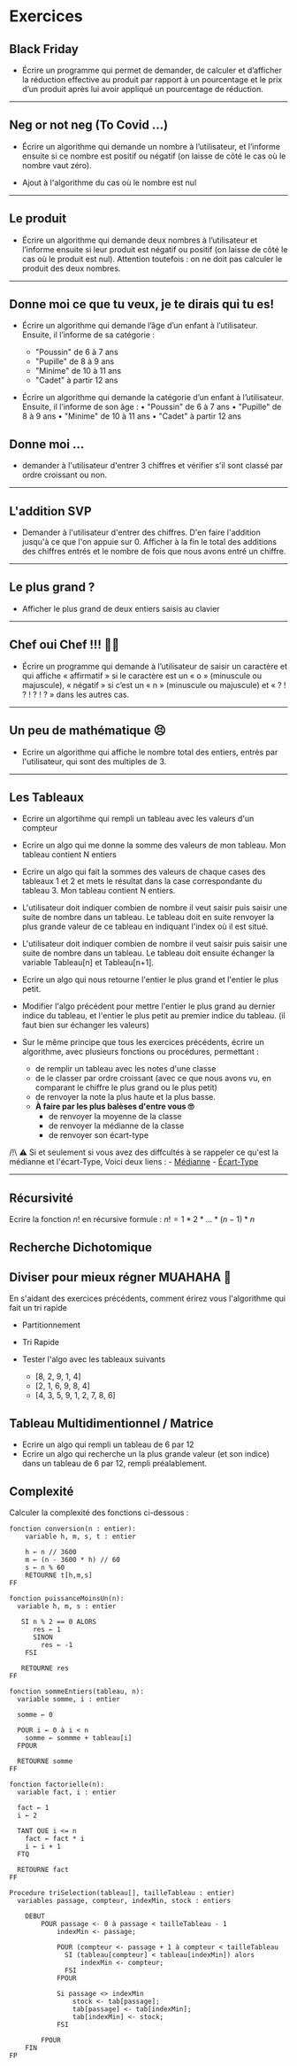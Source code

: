 # Exercices

## Black Friday

- Écrire un programme qui permet de demander, de calculer et d’afficher la réduction effective au produit par rapport à un pourcentage et le prix d’un produit après lui avoir appliqué un pourcentage de réduction.

---

## Neg or not neg (To Covid ...)

- Écrire un algorithme qui demande un nombre à l’utilisateur, et l’informe ensuite si ce nombre est positif ou négatif (on laisse de côté le cas où le nombre vaut zéro).

- Ajout à l'algorithme du cas où le nombre est nul

---

## Le produit

- Écrire un algorithme qui demande deux nombres à l’utilisateur et l’informe ensuite si leur produit est négatif ou positif (on laisse de côté le cas où le produit est nul). Attention toutefois : on ne doit pas calculer le produit des deux nombres.

---

## Donne moi ce que tu veux, je te dirais qui tu es!

- Écrire un algorithme qui demande l’âge d’un enfant à l’utilisateur. Ensuite, il l’informe de sa catégorie :

  - "Poussin" de 6 à 7 ans
  - "Pupille" de 8 à 9 ans
  - "Minime" de 10 à 11 ans
  - "Cadet" à partir 12 ans

- Écrire un algorithme qui demande la catégorie d’un enfant à l’utilisateur. Ensuite, il l’informe de son âge : • "Poussin" de 6 à 7 ans • "Pupille" de 8 à 9 ans • "Minime" de 10 à 11 ans • "Cadet" à partir 12 ans

## Donne moi ...

- demander à l'utilisateur d'entrer 3 chiffres et vérifier s'il sont classé par ordre croissant ou non.

---

## L'addition SVP

- Demander à l'utilisateur d'entrer des chiffres. D'en faire l'addition jusqu'à ce que l'on appuie sur 0. Afficher à la fin le total des additions des chiffres entrés et le nombre de fois que nous avons entré un chiffre.

---

## Le plus grand ?

- Afficher le plus grand de deux entiers saisis au clavier

---

## Chef oui Chef !!! 💂‍♀️

- Écrire un programme qui demande à l’utilisateur de saisir un caractère et qui affiche « affirmatif » si le caractère est un « o » (minuscule ou majuscule), « négatif » si c’est un « n » (minuscule ou majuscule) et « ? ! ? ! ? ! ? » dans les autres cas.

---

## Un peu de mathématique 😣

- Ecrire un algorithme qui affiche le nombre total des entiers, entrés par l'utilisateur, qui sont des multiples de 3.

---

## Les Tableaux

- Ecrire un algortihme qui rempli un tableau avec les valeurs d'un compteur

- Ecrire un algo qui me donne la somme des valeurs de mon tableau. Mon tableau contient N entiers

- Ecrire un algo qui fait la sommes des valeurs de chaque cases des tableaux 1 et 2 et mets le résultat dans la case correspondante du tableau 3. Mon tableau contient N entiers.

- L'utilisateur doit indiquer combien de nombre il veut saisir puis saisir une suite de nombre dans un tableau. Le tableau doit en suite renvoyer la plus grande valeur de ce tableau en indiquant l'index où il est situé.

- L'utilisateur doit indiquer combien de nombre il veut saisir puis saisir une suite de nombre dans un tableau. Le tableau doit ensuite échanger la variable Tableau[n] et Tableau[n+1].

- Ecrire un algo qui nous retourne l'entier le plus grand et l'entier le plus petit.

- Modifier l'algo précédent pour mettre l'entier le plus grand au dernier indice du tableau, et l'entier le plus petit au premier indice du tableau. (il faut bien sur échanger les valeurs)

- Sur le même principe que tous les exercices précédents, écrire un algorithme, avec plusieurs fonctions ou procédures, permettant :
  - de remplir un tableau avec les notes d'une classe
  - de le classer par ordre croissant (avec ce que nous avons vu, en comparant le chiffre le plus grand ou le plus petit)
  - de renvoyer la note la plus haute et la plus basse.
  - **À faire par les plus balèses d'entre vous 🙄**
    - de renvoyer la moyenne de la classe
    - de renvoyer la médianne de la classe
    - de renvoyer son écart-type

/!\ ⚠ Si et seulement si vous avez des diffcultés à se rappeler ce qu'est la médianne et l'écart-Type, Voici deux liens :
    - [Médianne](https://fr.khanacademy.org/math/be-2eme-secondaire2/x291d358f50a246d9:traitement-de-donnees-1/x291d358f50a246d9:determiner-un-effectif-un-mode-une-frequence-la-moyenne-arithmetique-letendue-dun-ensemble-de-donnees-discretes/a/mean-median-and-mode-review#:~:text←Pour%20calculer%20la%20m%C3%A9diane%20%3A,des%20deux%20valeurs%20du%20milieu.)
    - [Écart-Type](https://fr.khanacademy.org/math/be-4eme-secondaire2/x213a6fc6f6c9e122:statistiques-1/x213a6fc6f6c9e122:variance-et-ecart-type/a/calculating-standard-deviation-step-by-step)


---

## Récursivité 
Ecrire la fonction $n!$ en récursive
formule : $n! = 1 * 2 * ... * (n - 1) * n$

## Recherche Dichotomique

## Diviser pour mieux régner MUAHAHA 👿
En s'aidant des exercices précédents, comment érirez vous l'algorithme qui fait un tri rapide
- Partitionnement 

- Tri Rapide
  
- Tester l'algo avec les tableaux suivants 
  - [8, 2, 9, 1, 4]
  - [2, 1, 6, 9, 8, 4]
  - [4, 3, 5, 9, 1, 2, 7, 8, 6]

## Tableau Multidimentionnel / Matrice
- Ecrire un algo qui rempli un tableau de 6 par 12
- Ecrire un algo qui recherche un la plus grande valeur (et son indice) dans un tableau de 6 par 12, rempli préalablement.

## Complexité
Calculer la complexité des fonctions ci-dessous :

```
fonction conversion(n : entier):
    variable h, m, s, t : entier

    h ← n // 3600
    m ← (n - 3600 * h) // 60
    s ← n % 60
    RETOURNE t[h,m,s]
FF
```

```
fonction puissanceMoinsUn(n):
  variable h, m, s : entier

   SI n % 2 == 0 ALORS
      res ← 1
      SINON
        res ← -1
    FSI

   RETOURNE res
FF
```

```
fonction sommeEntiers(tableau, n):
  variable somme, i : entier

  somme ← 0

  POUR i ← 0 à i < n
    somme ← sommme + tableau[i]
  FPOUR

  RETOURNE somme
FF
```


```
fonction factorielle(n):
  variable fact, i : entier

  fact ← 1 
  i ← 2

  TANT QUE i <= n
    fact ← fact * i
    i ← i + 1
  FTQ

  RETOURNE fact
FF
```

```
Procedure triSelection(tableau[], tailleTableau : entier)
  variables passage, compteur, indexMin, stock : entiers

    DEBUT
        POUR passage <- 0 à passage < tailleTableau - 1
            indexMin <- passage;

            POUR (compteur <- passage + 1 à compteur < tailleTableau
              SI (tableau[compteur] < tableau[indexMin]) alors
                  indexMin <- compteur;
              FSI
            FPOUR

            Si passage <> indexMin
                stock <- tab[passage];
                tab[passage] <- tab[indexMin];
                tab[indexMin] <- stock;
            FSI

        FPOUR
    FIN
FP
```